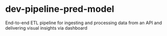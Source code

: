 # dev-pipeline-pred-model
End-to-end ETL pipeline for ingesting and processing data from an API and delivering visual insights via dashboard
